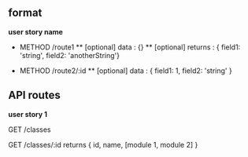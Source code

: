 ## format

**user story name**
  * METHOD /route1
  ** [optional] data : {}
  ** [optional] returns : { field1: 'string', field2: 'anotherString'}
    
  * METHOD /route2/:id
  ** [optional] data : { field1: 1, field2: 'string' }


## API routes

**user story 1**

GET /classes

GET /classes/:id
  returns { id, name, [module 1, module 2] }
